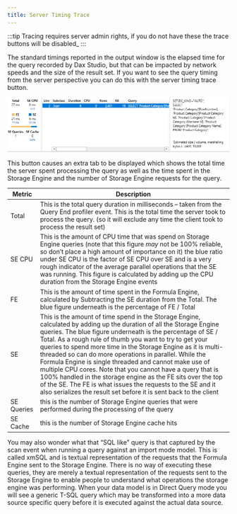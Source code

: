 ```yaml
---
title: Server Timing Trace
---
```


:::tip
Tracing requires server admin rights, if you do not have these the trace buttons will be disabled_
:::

The standard timings reported in the output window is the elapsed time for the query recorded by Dax Studio, but that can be impacted by network speeds and the size of the result set. If you want to see the query timing from the server perspective you can do this with the server timing trace button.

![](server-timings-tab.png)

This button causes an extra tab to be displayed which shows the total time the server spent processing the query as well as the time spent in the Storage Engine and the number of Storage Engine requests for the query.


| **Metric** |	**Description** |
|---|---|
| Total | This is the total query duration in milliseconds – taken from the Query End profiler event. This is the total time the server took to process the query. (so it will exclude any time the client took to process the result set) |
| SE CPU | This is the amount of CPU time that was spend on Storage Engine queries (note that this figure *may* not be 100% reliable, so don’t place a high amount of importance on it) the blue ratio under SE CPU is the factor of SE CPU over SE and is a very rough indicator of the average parallel operations that the SE was running. This figure is calculated by adding up the CPU duration from the Storage Engine events |
| FE | This is the amount of time spent in the Formula Engine, calculated by Subtracting the SE duration from the Total. The blue figure underneath is the percentage of FE / Total |
| SE | This is the amount of time spend in the Storage Engine, calculated by adding up the duration of all the Storage Engine queries. The blue figure underneath is the percentage of SE / Total. As a rough rule of thumb you want to try to get your queries to spend more time in the Storage Engine as it is multi-threaded so can do more operations in parallel. While the Formula Engine is single threaded and cannot make use of multiple CPU cores. Note that you cannot have a query that is 100% handled in the storage engine as the FE sits over the top of the SE. The FE is what issues the requests to the SE and it also serializes the result set before it is sent back to the client |
| SE Queries | this is the number of Storage Engine queries that were performed during the processing of the query |
| SE Cache | this is the number of Storage Engine cache hits |

You may also wonder what that “SQL like” query is that captured by the scan event when running a query against an import mode model. This is called xmSQL and is textual representation of the requests that the Formula Engine sent to the Storage Engine. There is no way of executing these queries, they are merely a textual representation of the requests sent to the Storage Engine to enable people to understand what operations the storage engine was performing. When your data model is in Direct Query mode you will see a generic T-SQL query which may be transformed into a more data source specific query before it is executed against the actual data source.